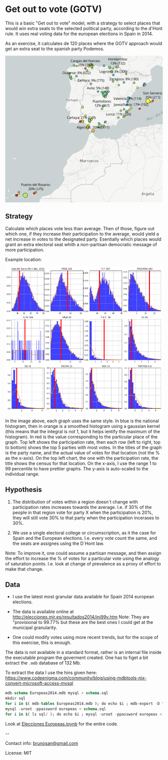 # Get out to vote (GOTV)

This is a basic "Get out to vote" model, with a strategy to select places that would win extra seats
to the selected political party, according to the d'Hont rule. It uses real voting data for the
european elections in Spain in 2014.

As an exercise, it calculates de 120 places where the GOTV approach would get an extra seat to the spanish party Podemos.

[![Mapa](https://github.com/brunosan/europeas/blob/master/mapa.png?raw=true)](https://api.mapbox.com/styles/v1/brunosan/cjrqhp83x7hbv2snvsfucfp3o.html?fresh=true&title=true&access_token=pk.eyJ1IjoiYnJ1bm9zYW4iLCJhIjoic3FUc1dJWSJ9.v0525WacYWcsHM1KtbZitg#4.4/41.890731/6.571492/0)

## Strategy

Calculate which places vote less than average. Then of those, figure out which one, if they increase their participation to the average, would yield a net increase in votes to the designated party. Esentially which places would grant an extra electoral seat whith a non-partisan democratic message of more participation.


Example location:

![plot for Soto del Barco](https://github.com/brunosan/europeas/blob/master/plots/Soto%20del%20Barco-00.png?raw=true)

In the image above, each graph uses the same style. In blue is the national histogram, then in orange is a smoothed histogram using a gaussian kernel (this means that the integral is not 1, but it helps ientify the maximum of the histogram). In red is the value corresponding to the particular place of the graph. Top left shows the participation rate, then each row (left to right, top to bottom) shows the top 5 parties with most votes. In the titles of the graph is the party name, and the actual value of votes for that location (not the % as the x-axis). On the top left chart, the one with the participation rate, the title shows the census for that location. On the x-axis, I use the range 1 to 99 percentile to have prettier graphs. The y-axis is auto-scaled to the individual range.


## Hypothesis

1. The distribution of votes within a region doesn´t change with participation rates increases towards the average. I.e. if 30% of the people in that region vote for party X when the participation is 20%, they will still vote 30% to that party when the participation incerases to 30%.

2. We use a single electoral college or circumscription, as it the case for Spain and the European elections. I.e. every vote count the same, and the seats are assignes using the D´Hont law.

Note: To improve it, one could assume a partisan message, and then assign the effort to increase the % of votes for a particular vote using the analogy of saturation points. I.e. look at change of prevalence as a proxy of effort to make that change.

## Data

* I use the latest most granular data available for Spain 2014 european elections.

* The data is available online at http://elecciones.mir.es/resultados2014/ini99v.htm Note: They are "provisional to 99.77% but these are the best ones I could get at the municipal granularity.

* One could modify votes using more recent trends, but for the scope of this exercise, this is enough.

The data is not available in a standard format, rather is an internal file inside the executable program the goverment created. One has to figet a bit extract the `.mdb` database of 132 Mb.

To extract the data I use the hins given here: https://www.codeenigma.com/community/blog/using-mdbtools-nix-convert-microsoft-access-mysql

```sql
mdb-schema Europeas2014.mdb mysql > schema.sql
mkdir sql
for i in $( mdb-tables Europeas2014.mdb ); do echo $i ; mdb-export -D "%Y-%m-%d %H:%M:%S" -H -I mysql Europeas2014.mdb $i > sql/$i.sql; done
mysql -uroot -ppassword europeas < schema.sql
for i in $( ls sql/ ); do echo $i ; mysql -uroot -ppassword europeas < sql/$i ; done
```

Look at [Elecciones Europeas.ipynb](Elecciones%20Europeas.ipynb) for the entire code.

--

Contact info: brunosan@gmail.com

License: MIT
